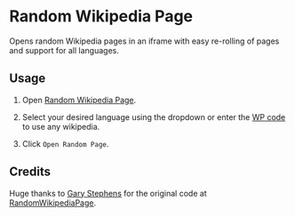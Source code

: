 # Random Wikipedia Page

Opens random Wikipedia pages in an iframe with easy re-rolling of pages and support for all languages.

## Usage

1. Open [Random Wikipedia Page](https://kuuuube.github.io/random-wikipedia-page).

2. Select your desired language using the dropdown or enter the [WP code](https://en.wikipedia.org/wiki/List_of_Wikipedias#Wikipedia_editions) to use any wikipedia.

3. Click `Open Random Page`.

## Credits

Huge thanks to [Gary Stephens](https://github.com/garystephens) for the original code at [RandomWikipediaPage](https://github.com/garystephens/RandomWikipediaPage).
